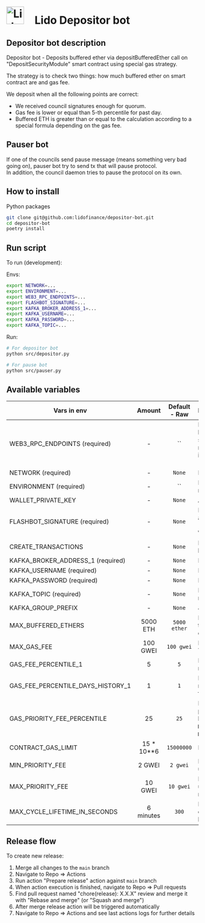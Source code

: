 # <img src="https://docs.lido.fi/img/logo.svg" alt="Lido" width="46"/> Lido Depositor bot

## Depositor bot description
Depositor bot - Deposits buffered ether via depositBufferedEther call on "DepositSecurityModule" smart contract using special gas strategy.

The strategy is to check two things: how much buffered ether on smart contract are and gas fee.

We deposit when all the following points are correct:
- We received council signatures enough for quorum.
- Gas fee is lower or equal than 5-th percentile for past day.
- Buffered ETH is greater than or equal to the calculation according to a special formula depending on the gas fee.

## Pauser bot
If one of the councils send pause message (means something very bad going on), pauser bot try to send tx that will pause protocol.  
In addition, the council daemon tries to pause the protocol on its own.


## How to install

Python packages
```bash
git clone git@github.com:lidofinance/depositor-bot.git
cd depositor-bot
poetry install
```

## Run script

To run (development):  

Envs:
```bash
export NETWORK=...
export ENVIRONMENT=...
export WEB3_RPC_ENDPOINTS=...
export FLASHBOT_SIGNATURE=...
export KAFKA_BROKER_ADDRESS_1=...
export KAFKA_USERNAME=...
export KAFKA_PASSWORD=...
export KAFKA_TOPIC=...
```

Run:  
```bash
# For depositor bot
python src/depositor.py

# For pause bot
python src/pauser.py
```

## Available variables 

| Vars in env                       |   Amount   | Default - Raw | Description                                                                                                                                     |
|-----------------------------------|:----------:|:-------------:|:------------------------------------------------------------------------------------------------------------------------------------------------|
| WEB3_RPC_ENDPOINTS (required)     |     -      |      ``       | List of rpc endpoints that will be used to send requests separated by comma (`,`). If not provided will be used infura (WEB3_INFURA_PROJECT_ID) |
| NETWORK (required)                |     -      |    `None`     | Network (e.g. mainnet, goerli)                                                                                                                  |
| ENVIRONMENT (required)            |     -      |      ``       | Enviroment (e.g. mainnet/stage/testnet)                                                                                                         |
| WALLET_PRIVATE_KEY                |     -      |    `None`     | Account private key                                                                                                                             |
| FLASHBOT_SIGNATURE (required)     |     -      |    `None`     | Private key - Used to identify account in flashbot`s rpc (should NOT be equal to WALLET private key)                                            |
| CREATE_TRANSACTIONS               |     -      |    `None`     | If `true` then tx will be send to blockchain                                                                                                    |
| KAFKA_BROKER_ADDRESS_1 (required) |     -      |    `None`     | Kafka servers url and port                                                                                                                      |
| KAFKA_USERNAME (required)         |     -      |    `None`     | Kafka username value                                                                                                                            |
| KAFKA_PASSWORD (required)         |     -      |    `None`     | Kafka password value                                                                                                                            |
| KAFKA_TOPIC (required)            |     -      |    `None`     | Kafka topic name (for msg receiving)                                                                                                            |
| KAFKA_GROUP_PREFIX                |     -      |    `None`     | Just for staging (staging-)                                                                                                                     |
| MAX_BUFFERED_ETHERS               |  5000 ETH  | `5000 ether`  | Maximum amount of ETH in the buffer, after which the bot deposits at any gas                                                                    |
| MAX_GAS_FEE                       |  100 GWEI  |  `100 gwei`   | Bot will wait for a lower price. Treshold for gas_fee                                                                                           |
| GAS_FEE_PERCENTILE_1              |     5      |      `5`      | Percentile for first recommended fee calculation                                                                                                |
| GAS_FEE_PERCENTILE_DAYS_HISTORY_1 |     1      |      `1`      | Percentile for first recommended calculates from N days of the fee history                                                                      |
| GAS_PRIORITY_FEE_PERCENTILE       |     25     |     `25`      | Priority transaction will be N percentile from priority fees in last block (min `MIN_PRIORITY_FEE` - max `MAX_PRIORITY_FEE`)                    |
| CONTRACT_GAS_LIMIT                | 15 * 10**6 |  `15000000`   | Default transaction gas limit                                                                                                                   |
| MIN_PRIORITY_FEE                  |   2 GWEI   |   `2 gwei`    | Min priority fee that will be used in tx                                                                                                        |
| MAX_PRIORITY_FEE                  |  10 GWEI   |   `10 gwei`   | Max priority fee that will be used in tx (4 gwei recommended)                                                                                   |
| MAX_CYCLE_LIFETIME_IN_SECONDS     | 6 minutes  |     `300`     | Max lifetime of usual cycle. If cycle will not end in this time, bot will crush                                                                 |

## Release flow

To create new release:

1. Merge all changes to the `main` branch
1. Navigate to Repo => Actions
1. Run action "Prepare release" action against `main` branch
1. When action execution is finished, navigate to Repo => Pull requests
1. Find pull request named "chore(release): X.X.X" review and merge it with "Rebase and merge" (or "Squash and merge")
1. After merge release action will be triggered automatically
1. Navigate to Repo => Actions and see last actions logs for further details 